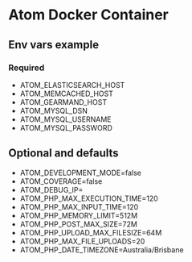 # Atom Docker Container

## Env vars example
### Required
- ATOM_ELASTICSEARCH_HOST
- ATOM_MEMCACHED_HOST
- ATOM_GEARMAND_HOST
- ATOM_MYSQL_DSN
- ATOM_MYSQL_USERNAME
- ATOM_MYSQL_PASSWORD

## Optional and defaults
- ATOM_DEVELOPMENT_MODE=false
- ATOM_COVERAGE=false
- ATOM_DEBUG_IP=
- ATOM_PHP_MAX_EXECUTION_TIME=120
- ATOM_PHP_MAX_INPUT_TIME=120
- ATOM_PHP_MEMORY_LIMIT=512M
- ATOM_PHP_POST_MAX_SIZE=72M
- ATOM_PHP_UPLOAD_MAX_FILESIZE=64M
- ATOM_PHP_MAX_FILE_UPLOADS=20
- ATOM_PHP_DATE_TIMEZONE=Australia/Brisbane
